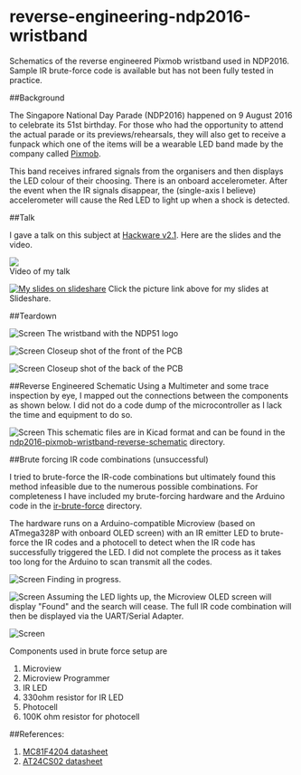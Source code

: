 # reverse-engineering-ndp2016-wristband
Schematics of the reverse engineered Pixmob wristband used in NDP2016. Sample IR brute-force code is available but has not been fully tested in practice.

##Background

The Singapore National Day Parade (NDP2016) happened on 9 August 2016 to celebrate its 51st birthday. For those who had the opportunity to attend the actual parade or its previews/rehearsals, they will also get to receive a funpack which one of the items will be a wearable LED band made by the company called [Pixmob](http://pixmob.com/). 

This band receives infrared signals from the organisers and then displays the LED colour of their choosing. There is an onboard accelerometer. After the event when the IR signals disappear, the (single-axis I believe) accelerometer will cause the Red LED to light up when a shock is detected.

##Talk

I gave a talk on this subject at [Hackware v2.1](https://www.facebook.com/events/245575175803923/). Here are the slides and the video.

[![](http://img.youtube.com/vi/9Km77gBqyCY/0.jpg)](http://www.youtube.com/watch?v=9Km77gBqyCY)  
Video of my talk

[![My slides on slideshare](images/first-slide.png)](http://www.slideshare.net/yeokm1/partial-reverse-engineering-the-ndp-2016-led-wristband)
Click the picture link above for my slides at Slideshare.

##Teardown

![Screen](images/wristband.jpg)
The wristband with the NDP51 logo

![Screen](images/front.jpg)
Closeup shot of the front of the PCB

![Screen](images/back.jpg)
Closeup shot of the back of the PCB

##Reverse Engineered Schematic
Using a Multimeter and some trace inspection by eye, I mapped out the connections between the components as shown below. I did not do a code dump of the microcontroller as I lack the time and equipment to do so.

![Screen](images/schematic.png)
This schematic files are in Kicad format and can be found in the [ndp2016-pixmob-wristband-reverse-schematic](ndp2016-pixmob-wristband-reverse-schematic) directory.

##Brute forcing IR code combinations (unsuccessful)

I tried to brute-force the IR-code combinations but ultimately found this method infeasible due to the numerous possible combinations. For completeness I have included my brute-forcing hardware and the Arduino code in the [ir-brute-force](ir-brute-force) directory. 

The hardware runs on a Arduino-compatible Microview (based on ATmega328P with onboard OLED screen) with an IR emitter LED to brute-force the IR codes and a photocell to detect when the IR code has successfully triggered the LED. I did not complete the process as it takes too long for the Arduino to scan transmit all the codes.

![Screen](images/brute-force-finding.jpg)
Finding in progress.

![Screen](images/brute-force-fake-find.jpg)
Assuming the LED lights up, the Microview OLED screen will display "Found" and the search will cease. The full IR code combination will then be displayed via the UART/Serial Adapter.

![Screen](images/brute-force-microview-connections.png)

Components used in brute force setup are  
1. Microview  
2. Microview Programmer  
3. IR LED  
4. 330ohm resistor for IR LED  
5. Photocell  
6. 100K ohm resistor for photocell  

##References:
1. [MC81F4204 datasheet](http://www.abov.co.kr/data/manual/UM_MC81F4204_V1.41_EN.pdf)
2. [AT24CS02 datasheet](http://www.atmel.com/Images/Atmel-8815-SEEPROM-AT24CS01-02-Datasheet.pdf)
